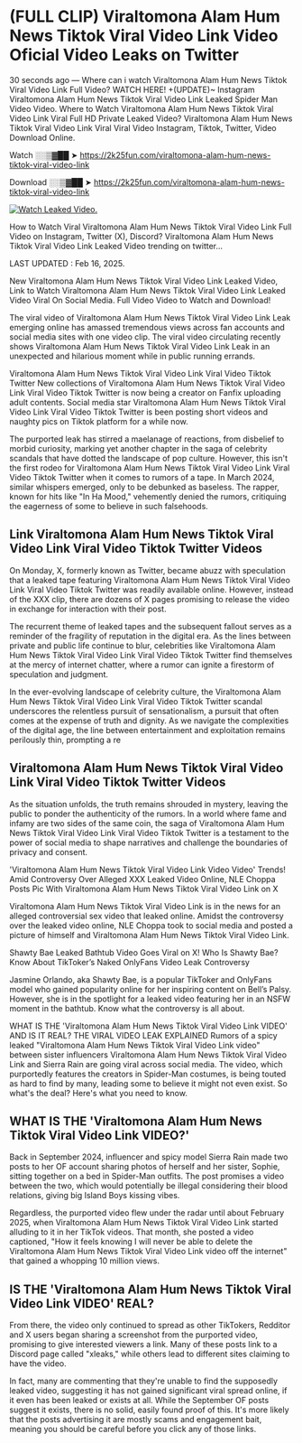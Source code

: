 # (FULL CLIP) Viraltomona Alam Hum News Tiktok Viral Video Link Video Oficial Video Leaks on Twitter

30 seconds ago — Where can i watch Viraltomona Alam Hum News Tiktok Viral Video Link Full Video? WATCH HERE! +(UPDATE)~ Instagram Viraltomona Alam Hum News Tiktok Viral Video Link Leaked Spider Man Video Video. Where to Watch Viraltomona Alam Hum News Tiktok Viral Video Link Viral Full HD Private Leaked Video? Viraltomona Alam Hum News Tiktok Viral Video Link Viral Viral Video Instagram, Tiktok, Twitter, Video Download Online.

Watch ░░▒▓██ ➤ https://2k25fun.com/viraltomona-alam-hum-news-tiktok-viral-video-link

Download ░░▒▓██ ➤ https://2k25fun.com/viraltomona-alam-hum-news-tiktok-viral-video-link

[![Watch Leaked Video.](https://miro.medium.com/v2/resize:fit:828/format:webp/1*cilzJN44JGOrTw9NJCrNHA.gif "Watch Leaked Video")](https://2k25fun.com/viraltomona-alam-hum-news-tiktok-viral-video-link)

How to Watch Viral Viraltomona Alam Hum News Tiktok Viral Video Link Full Video on Instagram, Twitter (X), Discord? Viraltomona Alam Hum News Tiktok Viral Video Link Leaked Video trending on twitter...

LAST UPDATED : Feb 16, 2025.

New Viraltomona Alam Hum News Tiktok Viral Video Link Leaked Video, Link to Watch Viraltomona Alam Hum News Tiktok Viral Video Link Leaked Video Viral On Social Media. Full Video Video to Watch and Download!

The viral video of Viraltomona Alam Hum News Tiktok Viral Video Link Leak emerging online has amassed tremendous views across fan accounts and social media sites with one video clip. The viral video circulating recently shows Viraltomona Alam Hum News Tiktok Viral Video Link Leak in an unexpected and hilarious moment while in public running errands.

Viraltomona Alam Hum News Tiktok Viral Video Link Viral Video Tiktok Twitter New collections of Viraltomona Alam Hum News Tiktok Viral Video Link Viral Video Tiktok Twitter is now being a creator on Fanfix uploading adult contents. Social media star Viraltomona Alam Hum News Tiktok Viral Video Link Viral Video Tiktok Twitter is been posting short videos and naughty pics on Tiktok platform for a while now.

The purported leak has stirred a maelanage of reactions, from disbelief to morbid curiosity, marking yet another chapter in the saga of celebrity scandals that have dotted the landscape of pop culture. However, this isn't the first rodeo for Viraltomona Alam Hum News Tiktok Viral Video Link Viral Video Tiktok Twitter when it comes to rumors of a tape. In March 2024, similar whispers emerged, only to be debunked as baseless. The rapper, known for hits like "In Ha Mood," vehemently denied the rumors, critiquing the eagerness of some to believe in such falsehoods.

## Link Viraltomona Alam Hum News Tiktok Viral Video Link Viral Video Tiktok Twitter Videos

On Monday, X, formerly known as Twitter, became abuzz with speculation that a leaked tape featuring Viraltomona Alam Hum News Tiktok Viral Video Link Viral Video Tiktok Twitter was readily available online. However, instead of the XXX clip, there are dozens of X pages promising to release the video in exchange for interaction with their post.

The recurrent theme of leaked tapes and the subsequent fallout serves as a reminder of the fragility of reputation in the digital era. As the lines between private and public life continue to blur, celebrities like Viraltomona Alam Hum News Tiktok Viral Video Link Viral Video Tiktok Twitter find themselves at the mercy of internet chatter, where a rumor can ignite a firestorm of speculation and judgment.

In the ever-evolving landscape of celebrity culture, the Viraltomona Alam Hum News Tiktok Viral Video Link Viral Video Tiktok Twitter scandal underscores the relentless pursuit of sensationalism, a pursuit that often comes at the expense of truth and dignity. As we navigate the complexities of the digital age, the line between entertainment and exploitation remains perilously thin, prompting a re

##  Viraltomona Alam Hum News Tiktok Viral Video Link Viral Video Tiktok Twitter Videos

As the situation unfolds, the truth remains shrouded in mystery, leaving the public to ponder the authenticity of the rumors. In a world where fame and infamy are two sides of the same coin, the saga of Viraltomona Alam Hum News Tiktok Viral Video Link Viral Video Tiktok Twitter is a testament to the power of social media to shape narratives and challenge the boundaries of privacy and consent.

'Viraltomona Alam Hum News Tiktok Viral Video Link Video Video' Trends! Amid Controversy Over Alleged XXX Leaked Video Online, NLE Choppa Posts Pic With Viraltomona Alam Hum News Tiktok Viral Video Link on X

Viraltomona Alam Hum News Tiktok Viral Video Link is in the news for an alleged controversial sex video that leaked online. Amidst the controversy over the leaked video online, NLE Choppa took to social media and posted a picture of himself and Viraltomona Alam Hum News Tiktok Viral Video Link.

Shawty Bae Leaked Bathtub Video Goes Viral on X! Who Is Shawty Bae? Know About TikToker’s Naked OnlyFans Video Leak Controversy

Jasmine Orlando, aka Shawty Bae, is a popular TikToker and OnlyFans model who gained popularity online for her inspiring content on Bell’s Palsy. However, she is in the spotlight for a leaked video featuring her in an NSFW moment in the bathtub. Know what the controversy is all about.

WHAT IS THE 'Viraltomona Alam Hum News Tiktok Viral Video Link VIDEO' AND IS IT REAL? THE VIRAL VIDEO LEAK EXPLAINED Rumors of a spicy leaked "Viraltomona Alam Hum News Tiktok Viral Video Link video" between sister influencers Viraltomona Alam Hum News Tiktok Viral Video Link and Sierra Rain are going viral across social media. The video, which purportedly features the creators in Spider-Man costumes, is being touted as hard to find by many, leading some to believe it might not even exist. So what's the deal? Here's what you need to know.

## WHAT IS THE 'Viraltomona Alam Hum News Tiktok Viral Video Link VIDEO?'

Back in September 2024, influencer and spicy model Sierra Rain made two posts to her OF account sharing photos of herself and her sister, Sophie, sitting together on a bed in Spider-Man outfits. The post promises a video between the two, which would potentially be illegal considering their blood relations, giving big Island Boys kissing vibes.

Regardless, the purported video flew under the radar until about February 2025, when Viraltomona Alam Hum News Tiktok Viral Video Link started alluding to it in her TikTok videos. That month, she posted a video captioned, "How it feels knowing I will never be able to delete the Viraltomona Alam Hum News Tiktok Viral Video Link video off the internet" that gained a whopping 10 million views.

## IS THE 'Viraltomona Alam Hum News Tiktok Viral Video Link VIDEO' REAL?

From there, the video only continued to spread as other TikTokers, Redditor and X users began sharing a screenshot from the purported video, promising to give interested viewers a link. Many of these posts link to a Discord page called "xleaks," while others lead to different sites claiming to have the video.

In fact, many are commenting that they're unable to find the supposedly leaked video, suggesting it has not gained significant viral spread online, if it even has been leaked or exists at all. While the September OF posts suggest it exists, there is no solid, easily found proof of this. It's more likely that the posts advertising it are mostly scams and engagement bait, meaning you should be careful before you click any of those links.